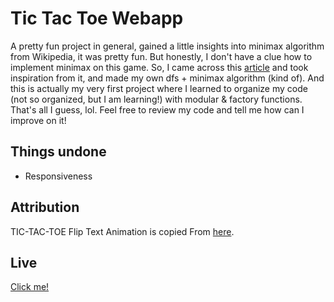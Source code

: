 # Tic Tac Toe Webapp

A pretty fun project in general, gained a little insights into minimax algorithm from Wikipedia, it was pretty fun. But honestly, I don't have a clue how to implement minimax on this game. So, I came across this [article](https://levelup.gitconnected.com/minimax-algorithm-explanation-using-tic-tac-toe-game-22668694aa13#:~:text=This%20algorithm%20is%20widely%20used,benefit%20and%20maximize%20self%2Dbenefit) and took inspiration from it, and made my own dfs + minimax algorithm (kind of). And this is actually my very first project where I learned to organize my code (not so organized, but I am learning!) with modular & factory functions. That's all I guess, lol. Feel free to review my code and tell me how can I improve on it! 


## Things undone

- Responsiveness

## Attribution
TIC-TAC-TOE Flip Text Animation is copied From [here](https://alvarotrigo.com/blog/css-text-animations/).


## Live 

[Click me!](https://wyhong3103.github.io/tic-tac-toe/)
